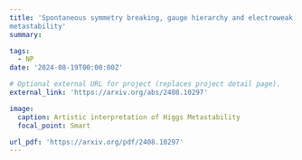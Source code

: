 ```yaml
---
title: 'Spontaneous symmetry breaking, gauge hierarchy and electroweak vacuum
metastability'
summary: 

tags:
  - NP
date: '2024-08-19T00:00:00Z'

# Optional external URL for project (replaces project detail page).
external_link: 'https://arxiv.org/abs/2408.10297'

image:
  caption: Artistic interpretation of Higgs Metastability
  focal_point: Smart

url_pdf: 'https://arxiv.org/pdf/2408.10297'
---
```

